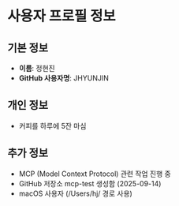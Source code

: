 # 사용자 프로필 정보

## 기본 정보
- **이름**: 정현진
- **GitHub 사용자명**: JHYUNJIN

## 개인 정보
- 커피를 하루에 5잔 마심

## 추가 정보
- MCP (Model Context Protocol) 관련 작업 진행 중
- GitHub 저장소 mcp-test 생성함 (2025-09-14)
- macOS 사용자 (/Users/hj/ 경로 사용)
